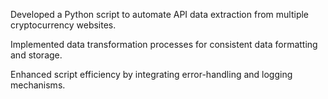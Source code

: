 Developed a Python script to automate API data extraction from multiple cryptocurrency websites.

Implemented data transformation processes for consistent data formatting and storage.

Enhanced script efficiency by integrating error-handling and logging mechanisms.
 
